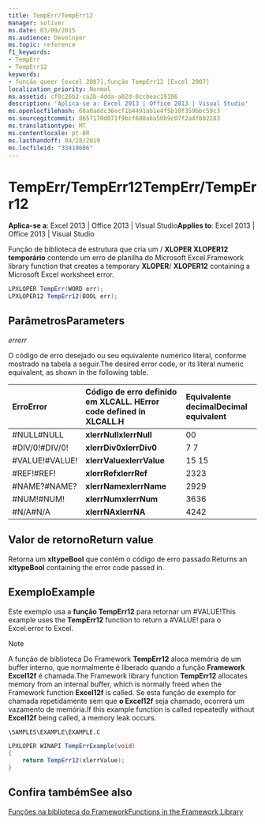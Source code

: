 ```yaml
---
title: TempErr/TempErr12
manager: soliver
ms.date: 03/09/2015
ms.audience: Developer
ms.topic: reference
f1_keywords:
- TempErr
- TempErr12
keywords:
- função queer [excel 2007],função TempErr12 [Excel 2007]
localization_priority: Normal
ms.assetid: cf8c26b2-ca2b-4dda-a02d-0ccbeac19106
description: 'Aplica-se a: Excel 2013 | Office 2013 | Visual Studio'
ms.openlocfilehash: 68a0addc36ecf1b4491ab1e4f5b10f359bbc59c3
ms.sourcegitcommit: 8657170d071f9bcf680aba50b9c07f2a4fb82283
ms.translationtype: MT
ms.contentlocale: pt-BR
ms.lasthandoff: 04/28/2019
ms.locfileid: "33410606"
---
```

# <a name="temperrtemperr12"></a><span data-ttu-id="c02db-104">TempErr/TempErr12</span><span class="sxs-lookup"><span data-stu-id="c02db-104">TempErr/TempErr12</span></span>

 <span data-ttu-id="c02db-105">**Aplica-se a**: Excel 2013 | Office 2013 | Visual Studio</span><span class="sxs-lookup"><span data-stu-id="c02db-105">**Applies to**: Excel 2013 | Office 2013 | Visual Studio</span></span> 
  
<span data-ttu-id="c02db-106">Função de biblioteca de estrutura que cria um  /  **XLOPER XLOPER12 temporário** contendo um erro de planilha do Microsoft Excel.</span><span class="sxs-lookup"><span data-stu-id="c02db-106">Framework library function that creates a temporary **XLOPER**/ **XLOPER12** containing a Microsoft Excel worksheet error.</span></span> 
  
```cs
LPXLOPER TempErr(WORD err);
LPXLOPER12 TempErr12(BOOL err);
```

## <a name="parameters"></a><span data-ttu-id="c02db-107">Parâmetros</span><span class="sxs-lookup"><span data-stu-id="c02db-107">Parameters</span></span>

 <span data-ttu-id="c02db-108">_err_</span><span class="sxs-lookup"><span data-stu-id="c02db-108">_err_</span></span>
  
<span data-ttu-id="c02db-109">O código de erro desejado ou seu equivalente numérico literal, conforme mostrado na tabela a seguir.</span><span class="sxs-lookup"><span data-stu-id="c02db-109">The desired error code, or its literal numeric equivalent, as shown in the following table.</span></span>
  
|<span data-ttu-id="c02db-110">**Erro**</span><span class="sxs-lookup"><span data-stu-id="c02db-110">**Error**</span></span>|<span data-ttu-id="c02db-111">**Código de erro definido em XLCALL. H**</span><span class="sxs-lookup"><span data-stu-id="c02db-111">**Error code defined in XLCALL.H**</span></span>|<span data-ttu-id="c02db-112">**Equivalente decimal**</span><span class="sxs-lookup"><span data-stu-id="c02db-112">**Decimal equivalent**</span></span>|
|:-----|:-----|:-----|
|<span data-ttu-id="c02db-113">#NULL</span><span class="sxs-lookup"><span data-stu-id="c02db-113">#NULL</span></span>  <br/> |<span data-ttu-id="c02db-114">**xlerrNull**</span><span class="sxs-lookup"><span data-stu-id="c02db-114">**xlerrNull**</span></span> <br/> |<span data-ttu-id="c02db-115">0</span><span class="sxs-lookup"><span data-stu-id="c02db-115">0</span></span>  <br/> |
|<span data-ttu-id="c02db-116">#DIV/0!</span><span class="sxs-lookup"><span data-stu-id="c02db-116">#DIV/0!</span></span>  <br/> |<span data-ttu-id="c02db-117">**xlerrDiv0**</span><span class="sxs-lookup"><span data-stu-id="c02db-117">**xlerrDiv0**</span></span> <br/> |<span data-ttu-id="c02db-118">7 </span><span class="sxs-lookup"><span data-stu-id="c02db-118">7</span></span>  <br/> |
|<span data-ttu-id="c02db-119">#VALUE!</span><span class="sxs-lookup"><span data-stu-id="c02db-119">#VALUE!</span></span>  <br/> |<span data-ttu-id="c02db-120">**xlerrValue**</span><span class="sxs-lookup"><span data-stu-id="c02db-120">**xlerrValue**</span></span> <br/> |<span data-ttu-id="c02db-121">15 </span><span class="sxs-lookup"><span data-stu-id="c02db-121">15</span></span>  <br/> |
|<span data-ttu-id="c02db-122">#REF!</span><span class="sxs-lookup"><span data-stu-id="c02db-122">#REF!</span></span>  <br/> |<span data-ttu-id="c02db-123">**xlerrRef**</span><span class="sxs-lookup"><span data-stu-id="c02db-123">**xlerrRef**</span></span> <br/> |<span data-ttu-id="c02db-124">23</span><span class="sxs-lookup"><span data-stu-id="c02db-124">23</span></span>  <br/> |
|<span data-ttu-id="c02db-125">#NAME?</span><span class="sxs-lookup"><span data-stu-id="c02db-125">#NAME?</span></span>  <br/> |<span data-ttu-id="c02db-126">**xlerrName**</span><span class="sxs-lookup"><span data-stu-id="c02db-126">**xlerrName**</span></span> <br/> |<span data-ttu-id="c02db-127">29</span><span class="sxs-lookup"><span data-stu-id="c02db-127">29</span></span>  <br/> |
|<span data-ttu-id="c02db-128">#NUM!</span><span class="sxs-lookup"><span data-stu-id="c02db-128">#NUM!</span></span>  <br/> |<span data-ttu-id="c02db-129">**xlerrNum**</span><span class="sxs-lookup"><span data-stu-id="c02db-129">**xlerrNum**</span></span> <br/> |<span data-ttu-id="c02db-130">36</span><span class="sxs-lookup"><span data-stu-id="c02db-130">36</span></span>  <br/> |
|<span data-ttu-id="c02db-131">#N/A</span><span class="sxs-lookup"><span data-stu-id="c02db-131">#N/A</span></span>  <br/> |<span data-ttu-id="c02db-132">**xlerrNA**</span><span class="sxs-lookup"><span data-stu-id="c02db-132">**xlerrNA**</span></span> <br/> |<span data-ttu-id="c02db-133">42</span><span class="sxs-lookup"><span data-stu-id="c02db-133">42</span></span>  <br/> |
   
## <a name="return-value"></a><span data-ttu-id="c02db-134">Valor de retorno</span><span class="sxs-lookup"><span data-stu-id="c02db-134">Return value</span></span>

<span data-ttu-id="c02db-135">Retorna um **xltypeBool** que contém o código de erro passado.</span><span class="sxs-lookup"><span data-stu-id="c02db-135">Returns an **xltypeBool** containing the error code passed in.</span></span> 
  
## <a name="example"></a><span data-ttu-id="c02db-136">Exemplo</span><span class="sxs-lookup"><span data-stu-id="c02db-136">Example</span></span>

<span data-ttu-id="c02db-137">Este exemplo usa a **função TempErr12** para retornar um #VALUE!</span><span class="sxs-lookup"><span data-stu-id="c02db-137">This example uses the **TempErr12** function to return a #VALUE!</span></span> <span data-ttu-id="c02db-138">para o Excel.</span><span class="sxs-lookup"><span data-stu-id="c02db-138">error to Excel.</span></span> 
  
> [!NOTE]
> <span data-ttu-id="c02db-139">A função de biblioteca Do Framework **TempErr12** aloca memória de um buffer interno, que normalmente é liberado quando a função **Framework Excel12f** é chamada.</span><span class="sxs-lookup"><span data-stu-id="c02db-139">The Framework library function **TempErr12** allocates memory from an internal buffer, which is normally freed when the Framework function **Excel12f** is called.</span></span> <span data-ttu-id="c02db-140">Se esta função de exemplo for chamada repetidamente sem que **o Excel12f** seja chamado, ocorrerá um vazamento de memória.</span><span class="sxs-lookup"><span data-stu-id="c02db-140">If this example function is called repeatedly without **Excel12f** being called, a memory leak occurs.</span></span> 
  
 `\SAMPLES\EXAMPLE\EXAMPLE.C`
  
```cs
LPXLOPER WINAPI TempErrExample(void)
{
    return TempErr12(xlerrValue);
}
```

## <a name="see-also"></a><span data-ttu-id="c02db-141">Confira também</span><span class="sxs-lookup"><span data-stu-id="c02db-141">See also</span></span>



[<span data-ttu-id="c02db-142">Funções na biblioteca do Framework</span><span class="sxs-lookup"><span data-stu-id="c02db-142">Functions in the Framework Library</span></span>](functions-in-the-framework-library.md)

